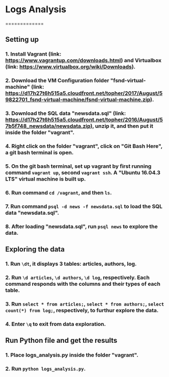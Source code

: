 # Logs Analysis
=============

## Setting up
### 1. Install Vagrant (link: https://www.vagrantup.com/downloads.html) and Virtualbox (link: https://www.virtualbox.org/wiki/Downloads).
### 2. Download the VM Configuration folder "fsnd-virtual-machine" (link: https://d17h27t6h515a5.cloudfront.net/topher/2017/August/59822701_fsnd-virtual-machine/fsnd-virtual-machine.zip).
### 3. Download the SQL data "newsdata.sql" (link: https://d17h27t6h515a5.cloudfront.net/topher/2016/August/57b5f748_newsdata/newsdata.zip), unzip it, and then put it inside the folder "vagrant".
### 4. Right click on the folder "vagrant", click on "Git Bash Here", a git bash terminal is open.
### 5. On the git bash terminal, set up vagrant by first running command `vagrant up`, second `vagrant ssh`. A "Ubuntu 16.04.3 LTS" virtual machine is built up.
### 6. Run command `cd /vagrant`, and then `ls`.
### 7. Run command `psql -d news -f newsdata.sql` to load the SQL data "newsdata.sql".
### 8. After loading "newsdata.sql", run `psql news` to explore the data.

## Exploring the data
### 1. Run `\dt`, it displays 3 tables: articles, authors, log.
### 2. Run `\d articles`, `\d authors`, `\d log`, respectively. Each command responds with the columns and their types of each table.
### 3. Run `select * from articles;`, `select * from authors;`, `select count(*) from log;`, respectively, to furthur explore the data.
### 4. Enter `\q` to exit from data exploration.

## Run Python file and get the results
### 1. Place logs_analysis.py inside the folder "vagrant".
### 2. Run `python logs_analysis.py`.
